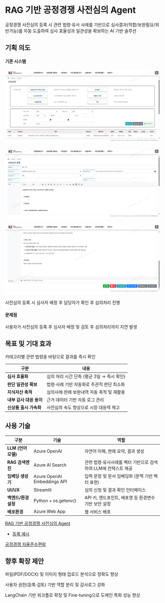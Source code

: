 # RAG 기반 공정경쟁 사전심의 Agent

공정경쟁 사전심의 등록 시 관련 법령·유사 사례를 기반으로 심사결과(적합/보완필요/위반가능)를 자동 도출하여 심사 효율성과 일관성을 확보하는 AI 기반 솔루션

## 기획 의도

#### 기존 시스템
![사전심의 목록 화면](./사전심의.png)

![사전심의 등록 화면](./등록.png)

![심사자 배정 및 심의처리](./심의처리.png)

사전심의 등록 시 심사자 배정 후 담당자가 확인 후 심의처리 진행

#### 문제점
사용자가 사전심의 등록 후 심사자 배정 및 검토 후 심의처리까지 지연 발생



## 목표 및 기대 효과
카테고리별 관련 법령을 바탕으로 결과를 즉시 확인

| 구분              | 내용                          |
| --------------- | --------------------------- |
| **심사 효율화**      | 심의 처리 시간 단축 (평균 3일 → 즉시 확인) |
| **판단 일관성 확보**   | 법령·사례 기반 자동화로 주관적 판단 최소화    |
| **지식자산 축적**     | 심의사례·판례·보완내역 자동 축적 및 재활용    |
| **내부 감사 대응 용이** | 근거 데이터 기반 자동 로그 관리          |
| **신상품 출시 가속화**  | 사전심의 속도 향상으로 시장 대응력 제고      |


## 사용 기술
| 구분              | 기술                                | 역할                   |
| --------------- | --------------------------------- | -------------------- |
| **LLM (언어모델)**         | Azure OpenAI              | 자연어 이해, 판례 요약, 결과 생성 |
| **RAG 검색엔진**  | Azure AI Search                   | 관련 법령·유사사례를 벡터 기반으로 검색하여 LLM에 컨텍스트 제공  |
| **임베딩 생성기**    | Azure OpenAI Embeddings API     | 입력 문장 및 문서 임베딩화 (문맥 기반 벡터 표현)            | text-embedding-3-small |
| **UI/UX**       | Streamlit                | 심의 신청 및 결과 확인 인터페이스  |
| **백엔드/환경설정**   | Python + os.getenv()            | API 키, 엔드포인트, 배포명 등 환경변수 기반 보안 설정 |
| **배포환경**  | Azure Web App                     | 웹 서비스 배포             |


[RAG 기반 공정경쟁 사전심의 Agent](https://pro-song-webapp.azurewebsites.net/)
- [등록 예시](./fairEx.txt)

[공정경쟁 자율준수편람](./unfairGuide.pdf)



## 향후 확장 제안

파일(PDF/DOCX) 및 이미지 형태 업로드 분석으로 정확도 향상

사용자 권한(등록·검토) 기반 역할 분리 및 감사로그 강화

LangChain 기반 워크플로 확장 및 Fine-tuning으로 도메인 특화 성능 향상
